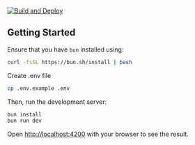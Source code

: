 [![Build and Deploy](https://github.com/TariqSaiyad/fluidity/actions/workflows/main.yml/badge.svg)](https://github.com/TariqSaiyad/fluidity/actions/workflows/main.yml)

## Getting Started

Ensure that you have `bun` installed using:

```bash
curl -fsSL https://bun.sh/install | bash
```

Create .env file

```bash
cp .env.example .env
```

Then, run the development server:

```bash
bun install
bun run dev
```

Open [http://localhost:4200](http://localhost:4200) with your browser to see the result.
